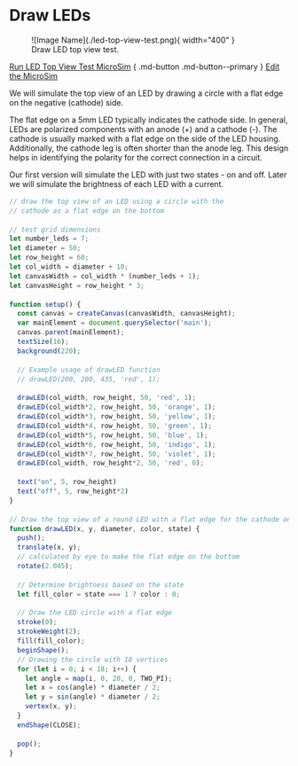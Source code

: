 # Draw LEDs

<figure markdown>
   ![Image Name](./led-top-view-test.png){ width="400" }
   <figcaption>Draw LED top view test.</figcaption>
</figure>

[Run LED Top View Test MicroSim](./led.html) { .md-button .md-button--primary }
[Edit the MicroSim](https://editor.p5js.org/dmccreary/sketches/McnocOgc3)

We will simulate the top view of an LED by drawing
a circle with a flat edge on the negative (cathode) side.

The flat edge on a 5mm LED typically indicates the cathode side. In general, LEDs are polarized components with an anode (+) and a cathode (-). The cathode is usually marked with a flat edge on the side of the LED housing. Additionally, the cathode leg is often shorter than the anode leg. This design helps in identifying the polarity for the correct connection in a circuit.

Our first version will simulate the LED with just two states - on and off.  Later
we will simulate the brightness of each LED with a current.

```js
// draw the top view of an LED using a circle with the
// cathode as a flat edge on the bottom

// test grid dimensions
let number_leds = 7;
let diameter = 50;
let row_height = 60;
let col_width = diameter + 10;
let canvasWidth = col_width * (number_leds + 1);
let canvasHeight = row_height * 3;

function setup() {
  const canvas = createCanvas(canvasWidth, canvasHeight);
  var mainElement = document.querySelector('main');
  canvas.parent(mainElement);
  textSize(16);
  background(220);
  
  // Example usage of drawLED function
  // drawLED(200, 200, 435, 'red', 1);

  drawLED(col_width, row_height, 50, 'red', 1);
  drawLED(col_width*2, row_height, 50, 'orange', 1);
  drawLED(col_width*3, row_height, 50, 'yellow', 1);
  drawLED(col_width*4, row_height, 50, 'green', 1);
  drawLED(col_width*5, row_height, 50, 'blue', 1);
  drawLED(col_width*6, row_height, 50, 'indigo', 1);
  drawLED(col_width*7, row_height, 50, 'violet', 1);
  drawLED(col_width, row_height*2, 50, 'red', 0);
  
  text("on", 5, row_height)
  text("off", 5, row_height*2)
}

// Draw the top view of a round LED with a flat edge for the cathode on the bottom
function drawLED(x, y, diameter, color, state) {
  push();
  translate(x, y);
  // calculated by eye to make the flat edge on the bottom
  rotate(2.045);
  
  // Determine brightness based on the state
  let fill_color = state === 1 ? color : 0;
  
  // Draw the LED circle with a flat edge
  stroke(0);
  strokeWeight(2);
  fill(fill_color);
  beginShape();
  // Drawing the circle with 18 vertices
  for (let i = 0; i < 18; i++) {
    let angle = map(i, 0, 20, 0, TWO_PI);
    let x = cos(angle) * diameter / 2;
    let y = sin(angle) * diameter / 2;
    vertex(x, y);
  }
  endShape(CLOSE);
  
  pop();
}
```